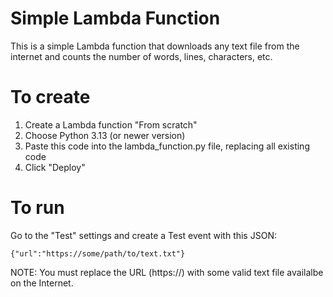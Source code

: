 # Simple Lambda Function

This is a simple Lambda function that downloads any text file from the internet and counts the number of words, lines, characters, etc.

# To create

1. Create a Lambda function "From scratch"
2. Choose Python 3.13 (or newer version)
3. Paste this code into the lambda_function.py file, replacing all existing code
4. Click "Deploy"


# To run

Go to the "Test" settings and create a Test event with this JSON:
```
{"url":"https://some/path/to/text.txt"}
```

NOTE: You must replace the URL (https://) with some valid text file availalbe on the Internet.